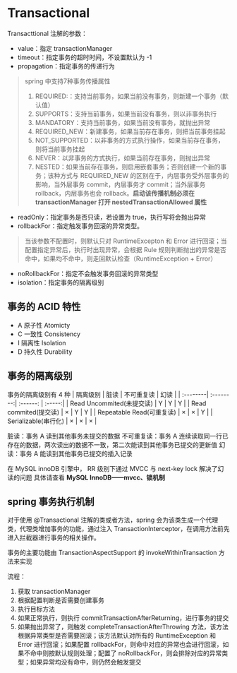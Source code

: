 # Transactional

Transacttional 注解的参数：
- value：指定 transactionManager
- timeout：指定事务的超时时间，不设置默认为 -1
- propagation：指定事务的传递行为
> spring 中支持7种事务传播属性
> 1. REQUIRED:：支持当前事务，如果当前没有事务，则新建一个事务（默认值）
> 2. SUPPORTS：支持当前事务，如果当前没有事务，则以非事务执行
> 3. MANDATORY：支持当前事务，如果当前没有事务，就抛出异常
> 4. REQUIRED_NEW：新建事务，如果当前存在事务，则把当前事务挂起
> 5. NOT_SUPPORTED：以非事务的方式执行操作，如果当前存在事务，则将当前事务挂起
> 6. NEVER：以非事务的方式执行，如果当前存在事务，则抛出异常
> 7. NESTED：如果当前存在事务，则启用嵌套事务；否则创建一个新的事务；该种方式与 REQUIRED_NEW 的区别在于，内层事务受外层事务的影响，当外层事务 commit，内层事务才 commit；当外层事务 rollback，内层事务也会 rollback。**启动该传播机制必须在 transactionManager 打开 nestedTransactionAllowed 属性**
 
- readOnly：指定事务是否只读，若设置为 true，执行写将会抛出异常
- rollbackFor：指定触发事务回滚的异常类型。
> 当该参数不配置时，则默认只对 RuntimeExcepton 和 Error 进行回滚；当配置指定异常后，执行时出现异常，会根据 Rule 规则判断抛出的异常是否命中，如果均不命中，则走回默认检查（RuntimeException + Error）
- noRollbackFor：指定不会触发事务回滚的异常类型
- isolation：指定事务的隔离级别

## 事务的 ACID 特性
- A 原子性 Atomicty
- C 一致性 Consistency
- I 隔离性 Isolation
- D 持久性 Durability

## 事务的隔离级别
事务的隔离级别有 4 种
| 隔离级别   |    脏读 |   不可重复读   | 幻读 |
| :--------| :--------:| :------: | :-----:|
| Read Uncommited(未提交读)  |   Y |  Y  | Y |
| Read commited(提交读)  |   × |  Y  | Y |
| Repeatable Read(可重复读)  |  ×  | ×   | Y |
| Serializable(串行化)  |   × |  ×  | × |

脏读：事务 A 读到其他事务未提交的数据
不可重复读：事务 A 连续读取同一行已存在的数据，两次读出的数据不一致，第二次能读到其他事务已提交的更新值
幻读：事务 A 能读到其他事务已提交的插入记录

在 MySQL innoDB 引擎中， RR 级别下通过 MVCC 与 next-key lock 解决了幻读的问题
具体请查看 **MySQL InnoDB——mvcc、锁机制**

## spring 事务执行机制
对于使用 @Transactional 注解的类或者方法，spring 会为该类生成一个代理类，代理类增加事务的功能，通过注入 TransactionInterceptor，在调用方法前先进入拦截器进行事务的相关操作。

事务的主要功能由 TransactionAspectSupport 的 invokeWithinTransaction 方法来实现

流程：
1. 获取 transactionManager
2. 根据配置判断是否需要创建事务
3. 执行目标方法
4. 如果正常执行，则执行 commitTransactionAfterReturning，进行事务的提交 
5. 如果抛出异常了，则触发 completeTransactionAfterThrowing 方法，该方法根据异常类型是否需要回滚；该方法默认对所有的 RuntimeException 和 Error 进行回滚；如果配置 rollbackFor，则命中对应的异常也会进行回滚，如果不命中则按默认规则处理；配置了 noRollbackFor，则会排除对应的异常类型；如果异常均没有命中，则仍然会触发提交 
